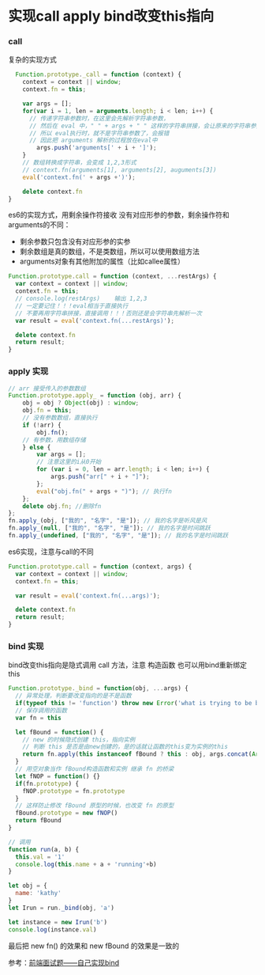 # 实现call apply bind改变this指向
### call
复杂的实现方式
```javascript
  Function.prototype._call = function (context) {
    context = context || window;
    context.fn = this;

    var args = [];
    for(var i = 1, len = arguments.length; i < len; i++) {
      // 传递字符串参数时，在这里会先解析字符串参数，
      // 然后在 eval 中，" " + args + " " 这样的字符串拼接，会让原来的字符串参数变成普通参数
      // 所以 eval执行时，就不是字符串参数了，会报错
      // 因此把 arguments 解析的过程放在eval中
        args.push('arguments[' + i + ']');
    }
    // 数组转换成字符串，会变成 1,2,3形式
    // context.fn(arguments[1], arguments[2], auguments[3])
    eval('context.fn(' + args +')');

    delete context.fn
}
```

es6的实现方式，用剩余操作符接收 没有对应形参的参数，剩余操作符和arguments的不同：
- 剩余参数只包含没有对应形参的实参
- 剩余数组是真的数组，不是类数组，所以可以使用数组方法
- arguments对象有其他附加的属性（比如callee属性）

```javascript
Function.prototype.call = function (context, ...restArgs) {
  var context = context || window;
  context.fn = this;
  // console.log(restArgs)    输出 1,2,3
  // 一定要记住！！！eval相当于直接执行
  // 不要再用字符串拼接，直接调用！！！否则还是会字符串先解析一次
  var result = eval('context.fn(...restArgs)');

  delete context.fn
  return result;
}
```
### apply 实现

```javascript
// arr 接受传入的参数数组
Function.prototype.apply_ = function (obj, arr) {
    obj = obj ? Object(obj) : window;
    obj.fn = this;
    // 没有参数数组，直接执行
    if (!arr) {
        obj.fn();
    // 有参数，用数组存储
    } else {
        var args = [];
        // 注意这里的i从0开始
        for (var i = 0, len = arr.length; i < len; i++) {
            args.push("arr[" + i + "]");
        };
        eval("obj.fn(" + args + ")"); // 执行fn
    };
    delete obj.fn; //删除fn
};
fn.apply_(obj, ["我的", "名字", "是"]); // 我的名字是听风是风
fn.apply_(null, ["我的", "名字", "是"]); // 我的名字是时间跳跃
fn.apply_(undefined, ["我的", "名字", "是"]); // 我的名字是时间跳跃
```

es6实现，注意与call的不同
```javascript
Function.prototype.call = function (context, args) {
  var context = context || window;
  context.fn = this;

  var result = eval('context.fn(...args)');

  delete context.fn
  return result;
}
```

### bind 实现
bind改变this指向是隐式调用 call 方法，注意 构造函数 也可以用bind重新绑定this
```javascript
Function.prototype._bind = function(obj, ...args) {
  // 异常处理，判断要改变指向的是不是函数
  if(typeof this != 'function') throw new Error('what is trying to be bound is not callable')
  // 保存调用的函数
  var fn = this

  let fBound = function() {
    // new 的时候隐式创建 this，指向实例
    // 判断 this 是否是由new创建的，是的话就让函数的this变为实例的this
    return fn.apply(this instanceof fBound ? this : obj, args.concat(Array.prototype.slice.call(arguments)))
  }
  // 用空对象当作 fBound构造函数和实例 继承 fn 的桥梁
  let fNOP = function() {}
  if(fn.prototype) {
    fNOP.prototype = fn.prototype
  }
  // 这样防止修改 fBound 原型的时候，也改变 fn 的原型
  fBound.prototype = new fNOP()
  return fBound
}

// 调用
function run(a, b) {
  this.val = '1'
  console.log(this.name + a + 'running'+b)
}

let obj = {
  name: 'kathy'
}
let Irun = run._bind(obj, 'a')

let instance = new Irun('b')
console.log(instance.val)
```
最后把 new fn() 的效果和 new fBound 的效果是一致的

参考：[前端面试题——自己实现bind](https://zhuanlan.zhihu.com/p/85438296)
